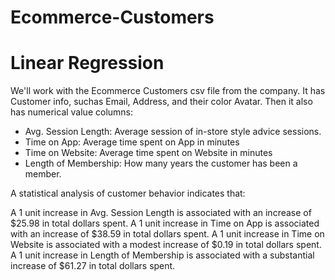 # Ecommerce-Customers
# Linear Regression 

We'll work with the Ecommerce Customers csv file from the company. It has Customer info, suchas Email, Address, and their color Avatar. Then it also has numerical value columns:

* Avg. Session Length: Average session of in-store style advice sessions.
* Time on App: Average time spent on App in minutes
* Time on Website: Average time spent on Website in minutes
* Length of Membership: How many years the customer has been a member.


A statistical analysis of customer behavior indicates that:

A 1 unit increase in Avg. Session Length is associated with an increase of $25.98 in total dollars spent.
A 1 unit increase in Time on App is associated with an increase of $38.59 in total dollars spent.
A 1 unit increase in Time on Website is associated with a modest increase of $0.19 in total dollars spent.
A 1 unit increase in Length of Membership is associated with a substantial increase of $61.27 in total dollars spent.
